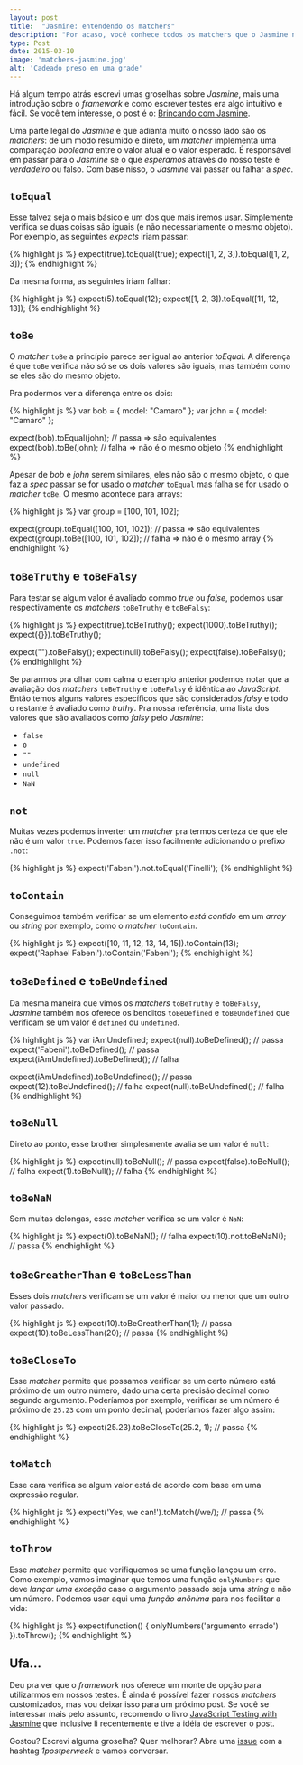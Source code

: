 ```yaml
---
layout: post
title:  "Jasmine: entendendo os matchers"
description: "Por acaso, você conhece todos os matchers que o Jasmine nos oferece pra brincar?"
type: Post
date: 2015-03-10
image: 'matchers-jasmine.jpg'
alt: 'Cadeado preso em uma grade'
---
```


Há algum tempo atrás escrevi umas groselhas sobre *Jasmine*, mais uma introdução sobre o *framework* e como escrever testes era algo intuitivo e fácil. Se você tem interesse, o post é o: [Brincando com Jasmine](/brincando-com-jasmine).

Uma parte legal do *Jasmine* e que adianta muito o nosso lado são os *matchers*: de um modo resumido e direto, um *matcher* implementa uma comparação *booleana* entre o valor atual e o valor esperado. É responsável em passar para o *Jasmine* se o que *esperamos* através do nosso teste é *verdadeiro* ou falso. Com base nisso, o *Jasmine* vai passar ou falhar a *spec*.

## `toEqual`

Esse talvez seja o mais básico e um dos que mais iremos usar. Simplemente verifica se duas coisas são iguais (e não necessariamente o mesmo objeto). Por exemplo, as seguintes *expects* iriam passar:

{% highlight js %}
expect(true).toEqual(true);
expect([1, 2, 3]).toEqual([1, 2, 3]);
{% endhighlight %}

Da mesma forma, as seguintes iriam falhar:

{% highlight js %}
expect(5).toEqual(12);
expect([1, 2, 3]).toEqual([11, 12, 13]);
{% endhighlight %}

## `toBe`

O *matcher* `toBe` a princípio parece ser igual ao anterior *toEqual*. A diferença é que `toBe` verifica não só se os dois valores são iguais, mas também como se eles são do mesmo objeto.

Pra podermos ver a diferença entre os dois:

{% highlight js %}
var bob = { model: "Camaro" };
var john = { model: "Camaro" };

expect(bob).toEqual(john); // passa => são equivalentes
expect(bob).toBe(john); // falha => não é o mesmo objeto
{% endhighlight %}

Apesar de *bob* e *john* serem similares, eles não são o mesmo objeto, o que faz a *spec* passar se for usado o *matcher* `toEqual` mas falha se for usado o *matcher* `toBe`. O mesmo acontece para arrays:

{% highlight js %}
var group = [100, 101, 102];

expect(group).toEqual([100, 101, 102]); // passa => são equivalentes
expect(group).toBe([100, 101, 102]); // falha => não é o mesmo array
{% endhighlight %}

## `toBeTruthy` e `toBeFalsy`

Para testar se algum valor é avaliado commo *true* ou *false*, podemos usar respectivamente os *matchers* `toBeTruthy` e `toBeFalsy`:

{% highlight js %}
expect(true).toBeTruthy();
expect(1000).toBeTruthy();
expect({}}).toBeTruthy();

expect("").toBeFalsy();
expect(null).toBeFalsy();
expect(false).toBeFalsy();
{% endhighlight %}

Se pararmos pra olhar com calma o exemplo anterior podemos notar que a avaliação dos *matchers* `toBeTruthy` e `toBeFalsy` é idêntica ao *JavaScript*. Então temos alguns valores específicos que são considerados *falsy* e todo o restante é avaliado como *truthy*. Pra nossa referência, uma lista dos valores que são avaliados como *falsy* pelo *Jasmine*:

* `false`
* `0`
* `""`
* `undefined`
* `null`
* `NaN`


## `not`

Muitas vezes podemos inverter um *matcher* pra termos certeza de que ele não é um valor `true`. Podemos fazer isso facilmente adicionando o prefixo `.not`:

{% highlight js %}
expect('Fabeni').not.toEqual('Finelli');
{% endhighlight %}

## `toContain`

Conseguimos também verificar se um elemento *está contido* em um *array* ou *string* por exemplo, como o *matcher* `toContain`.

{% highlight js %}
expect([10, 11, 12, 13, 14, 15]).toContain(13);
expect('Raphael Fabeni').toContain('Fabeni');
{% endhighlight %}

## `toBeDefined` e `toBeUndefined`

Da mesma maneira que vimos os *matchers* `toBeTruthy` e `toBeFalsy`, *Jasmine* também nos oferece os benditos `toBeDefined` e `toBeUndefined` que verificam se um valor é `defined` ou `undefined`.

{% highlight js %}
var iAmUndefined;
expect(null).toBeDefined(); // passa
expect('Fabeni').toBeDefined(); // passa
expect(iAmUndefined).toBeDefined(); // falha

expect(iAmUndefined).toBeUndefined(); // passa
expect(12).toBeUndefined(); // falha
expect(null).toBeUndefined(); // falha
{% endhighlight %}

## `toBeNull`

Direto ao ponto, esse brother simplesmente avalia se um valor é `null`:

{% highlight js %}
expect(null).toBeNull(); // passa
expect(false).toBeNull(); // falha
expect(1).toBeNull(); // falha
{% endhighlight %}

## `toBeNaN`

Sem muitas delongas, esse *matcher* verifica se um valor é `NaN`:

{% highlight js %}
expect(0).toBeNaN(); // falha
expect(10).not.toBeNaN(); // passa
{% endhighlight %}

## `toBeGreatherThan` e `toBeLessThan`

Esses dois *matchers* verificam se um valor é maior ou menor que um outro valor passado.

{% highlight js %}
expect(10).toBeGreatherThan(1); // passa
expect(10).toBeLessThan(20); // passa
{% endhighlight %}

## `toBeCloseTo`

Esse *matcher* permite que possamos verificar se um certo número está próximo de um outro número, dado uma certa precisão decimal como segundo argumento. Poderíamos por exemplo, verificar se um número é próximo de `25.23` com um ponto decimal, poderíamos fazer algo assim:

{% highlight js %}
expect(25.23).toBeCloseTo(25.2, 1); // passa
{% endhighlight %}

## `toMatch`

Esse cara verifica se algum valor está de acordo com base em uma expressão regular.

{% highlight js %}
expect('Yes, we can!').toMatch(/we/); // passa
{% endhighlight %}

## `toThrow`

Esse *matcher* permite que verifiquemos se uma função lançou um erro. Como exemplo, vamos imaginar que temos uma função `onlyNumbers` que deve *lançar uma exceção* caso o argumento passado seja uma *string* e não um número. Podemos usar aqui uma *função anônima* para nos facilitar a vida:

{% highlight js %}
expect(function() {
    onlyNumbers('argumento errado')
}).toThrow();
{% endhighlight %}

## Ufa...

Deu pra ver que o *framework* nos oferece um monte de opção para utilizarmos em nossos testes. É ainda é possível fazer nossos *matchers* customizados, mas vou deixar isso para um próximo post. Se você se interessar mais pelo assunto, recomendo o livro [JavaScript Testing with Jasmine](http://shop.oreilly.com/product/0636920028277.do) que inclusive li recentemente e tive a idéia de escrever o post.

Gostou? Escrevi alguma groselha? Quer melhorar? Abra uma [issue](https://github.com/raphaelfabeni/raphaelfabeni.github.io/issues) com a hashtag *1postperweek* e vamos conversar.












